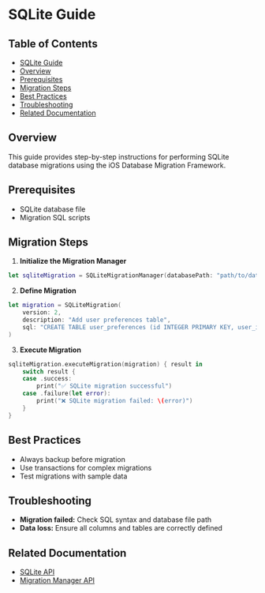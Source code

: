 # SQLite Guide

<!-- TOC START -->
## Table of Contents
- [SQLite Guide](#sqlite-guide)
- [Overview](#overview)
- [Prerequisites](#prerequisites)
- [Migration Steps](#migration-steps)
- [Best Practices](#best-practices)
- [Troubleshooting](#troubleshooting)
- [Related Documentation](#related-documentation)
<!-- TOC END -->


## Overview

This guide provides step-by-step instructions for performing SQLite database migrations using the iOS Database Migration Framework.

## Prerequisites

- SQLite database file
- Migration SQL scripts

## Migration Steps

1. **Initialize the Migration Manager**

```swift
let sqliteMigration = SQLiteMigrationManager(databasePath: "path/to/database.sqlite")
```

2. **Define Migration**

```swift
let migration = SQLiteMigration(
    version: 2,
    description: "Add user preferences table",
    sql: "CREATE TABLE user_preferences (id INTEGER PRIMARY KEY, user_id INTEGER NOT NULL, theme TEXT DEFAULT 'light', notifications_enabled BOOLEAN DEFAULT 1, created_at TIMESTAMP DEFAULT CURRENT_TIMESTAMP, FOREIGN KEY (user_id) REFERENCES users(id));"
)
```

3. **Execute Migration**

```swift
sqliteMigration.executeMigration(migration) { result in
    switch result {
    case .success:
        print("✅ SQLite migration successful")
    case .failure(let error):
        print("❌ SQLite migration failed: \(error)")
    }
}
```

## Best Practices

- Always backup before migration
- Use transactions for complex migrations
- Test migrations with sample data

## Troubleshooting

- **Migration failed:** Check SQL syntax and database file path
- **Data loss:** Ensure all columns and tables are correctly defined

## Related Documentation

- [SQLite API](SQLiteAPI.md)
- [Migration Manager API](MigrationManagerAPI.md)
